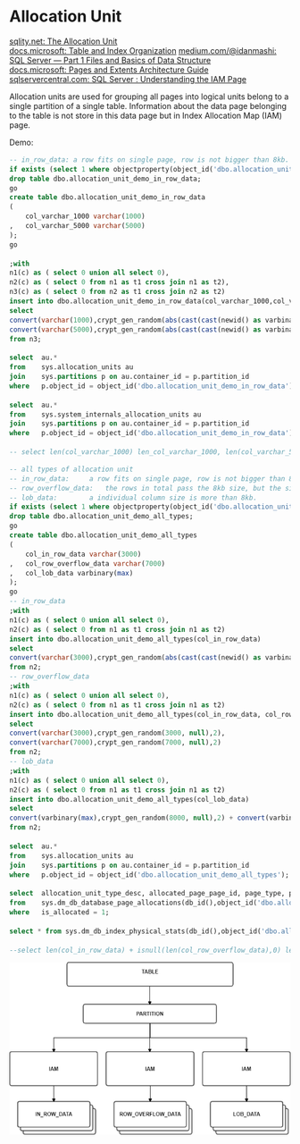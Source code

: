 # Allocation Unit #

[pic01]: https://github.com/blepa/scratchpad/blob/master/sqlserver/sql_internal/pic/allocate_unit_diagram.png

[sqlity.net: The Allocation Unit](https://sqlity.net/en/2287/allocation-unit/)  
[docs.microsoft: Table and Index Organization](https://docs.microsoft.com/en-us/previous-versions/sql/sql-server-2008-r2/ms189051(v=sql.105)?redirectedfrom=MSDN)  
[medium.com/@idanmashi: SQL Server — Part 1 Files and Basics of Data Structure](https://medium.com/@idanmashi/sql-server-part-1-5811daebdeba)  
[docs.microsoft: Pages and Extents Architecture Guide](https://docs.microsoft.com/en-us/sql/relational-databases/pages-and-extents-architecture-guide?view=sql-server-ver15)  
[sqlservercentral.com: SQL Server : Understanding the IAM Page](https://www.sqlservercentral.com/blogs/sql-server-understanding-the-iam-page)  

Allocation units are used for grouping all pages into logical units belong to a single partition of a single table. Information about the data page belonging to the table is not store in this data page but in Index Allocation Map (IAM) page.

Demo:
```sql
-- in_row_data: a row fits on single page, row is not bigger than 8kb.
if exists (select 1 where objectproperty(object_id('dbo.allocation_unit_demo_in_row_data'), 'IsTable') = 1) 
drop table dbo.allocation_unit_demo_in_row_data;
go
create table dbo.allocation_unit_demo_in_row_data 
(
	col_varchar_1000 varchar(1000)
,	col_varchar_5000 varchar(5000)
);
go

;with 
n1(c) as ( select 0 union all select 0),
n2(c) as ( select 0 from n1 as t1 cross join n1 as t2),
n3(c) as ( select 0 from n2 as t1 cross join n2 as t2)
insert into dbo.allocation_unit_demo_in_row_data(col_varchar_1000,col_varchar_5000) 
select 
convert(varchar(1000),crypt_gen_random(abs(cast(cast(newid() as varbinary(36)) as int)) % 1000, null),2),
convert(varchar(5000),crypt_gen_random(abs(cast(cast(newid() as varbinary(36)) as int)) % 5000, null),2)
from n3;

select	au.* 
from	sys.allocation_units au
join 	sys.partitions p on au.container_id = p.partition_id
where	p.object_id = object_id('dbo.allocation_unit_demo_in_row_data'); 

select	au.* 
from	sys.system_internals_allocation_units au
join 	sys.partitions p on au.container_id = p.partition_id
where	p.object_id = object_id('dbo.allocation_unit_demo_in_row_data'); 

-- select len(col_varchar_1000) len_col_varchar_1000, len(col_varchar_5000) col_varchar_5000, * from dbo.allocation_unit_demo_in_row_data 
```  
  
```sql
-- all types of allocation unit
-- in_row_data:		a row fits on single page, row is not bigger than 8kb.
-- row_overflow_data:	the rows in total pass the 8kb size, but the size of every individual column is less than 8kb.
-- lob_data:		a individual column size is more than 8kb.
if exists (select 1 where objectproperty(object_id('dbo.allocation_unit_demo_all_types'), 'IsTable') = 1) 
drop table dbo.allocation_unit_demo_all_types;
go
create table dbo.allocation_unit_demo_all_types 
(
	col_in_row_data varchar(3000)
,	col_row_overflow_data varchar(7000)
,	col_lob_data varbinary(max)
);
go
-- in_row_data
;with 
n1(c) as ( select 0 union all select 0),
n2(c) as ( select 0 from n1 as t1 cross join n1 as t2)
insert into dbo.allocation_unit_demo_all_types(col_in_row_data) 
select 
convert(varchar(3000),crypt_gen_random(abs(cast(cast(newid() as varbinary(36)) as int)) % 3000, null),2)
from n2;
-- row_overflow_data
;with 
n1(c) as ( select 0 union all select 0),
n2(c) as ( select 0 from n1 as t1 cross join n1 as t2)
insert into dbo.allocation_unit_demo_all_types(col_in_row_data, col_row_overflow_data) 
select 
convert(varchar(3000),crypt_gen_random(3000, null),2),
convert(varchar(7000),crypt_gen_random(7000, null),2)
from n2;
-- lob_data
;with 
n1(c) as ( select 0 union all select 0),
n2(c) as ( select 0 from n1 as t1 cross join n1 as t2)
insert into dbo.allocation_unit_demo_all_types(col_lob_data) 
select 
convert(varbinary(max),crypt_gen_random(8000, null),2) + convert(varbinary(max),crypt_gen_random(5000, null),2) 
from n2;

select	au.* 
from	sys.allocation_units au
join 	sys.partitions p on au.container_id = p.partition_id
where	p.object_id = object_id('dbo.allocation_unit_demo_all_types'); 

select	allocation_unit_type_desc, allocated_page_page_id, page_type, page_type_desc , allocated_page_iam_page_id
from	sys.dm_db_database_page_allocations(db_id(),object_id('dbo.allocation_unit_demo_all_types'),null,null,'DETAILED')
where	is_allocated = 1;

select * from sys.dm_db_index_physical_stats(db_id(),object_id('dbo.allocation_unit_demo_all_types'),0,null,'DETAILED')

--select len(col_in_row_data) + isnull(len(col_row_overflow_data),0) len_for_overflow_data, len(col_lob_data) len_col_lob_data from dbo.allocation_unit_demo_all_types
```

![pic01]
